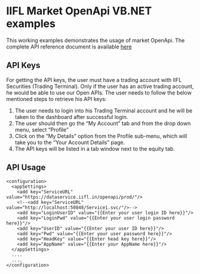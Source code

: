 # IIFL Market OpenApi VB.NET examples

This working examples demonstrates the usage of market OpenApi.
The complete API reference document is available [here](http://images.indiainfoline.com/mailers/landingpage/Trade-API-Custom/Trade-API-Landingpage17Aug/landing-page.html)

## API Keys
For getting the API keys, the user must have a trading account with IIFL Securities (Trading Terminal). Only if the user has an active trading account, he would be able to use our Open APIs. The user needs to follow the below mentioned steps to retrieve his API keys:

1. The user needs to login into his Trading Terminal account and he will be taken to the dashboard after successful login.
2. The user should then go the “My Account” tab and from the drop down menu, select “Profile”
3. Click on the “My Details” option from the Profile sub-menu, which will take you to the “Your Account Details” page.
4. The API keys will be listed in a tab window next to the equity tab.

## API Usage

```
<configuration>
  <appSettings>
    <add key="ServiceURL" value="https://dataservice.iifl.in/openapi/prod/"/>
    <!--<add key="ServiceURL" value="http://localhost:50848/Service1.svc/"/>-->
    <add key="LoginUserID" value="{{Enter your user login ID here}}"/>
    <add key="LoginPwd" value="{{Enter your user login password here}}"/>
    <add key="UserID" value="{{Enter your user ID here}}"/>
    <add key="Pwd" value="{{Enter your user password here}}"/>
    <add key="HeadKey" value="{{Enter head key here}}"/>    
    <add key="AppName" value="{{Enter your AppName here}}"/>
  </appSettings>
  ....
  ....
</configuration>
```



